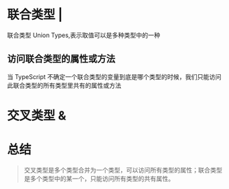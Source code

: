 # 联合类型 |

联合类型 Union Types,表示取值可以是多种类型中的一种

## 访问联合类型的属性或方法

当 TypeScript 不确定一个联合类型的变量到底是哪个类型的时候，我们只能访问此联合类型的所有类型里共有的属性或方法

# 交叉类型 &

# 总结

> 交叉类型是多个类型合并为一个类型，可以访问所有类型的属性；联合类型是多个类型中的某一个，只能访问所有类型的共有属性。

